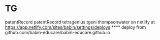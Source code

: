 # TG 
patentRecord patentRecord
tetragenius tgeni
thompsonwater
on netlify at https://app.netlify.com/sites/babin/settings/deploys ****  deploy from github.com/babin-educare/babin-educare.github.io

